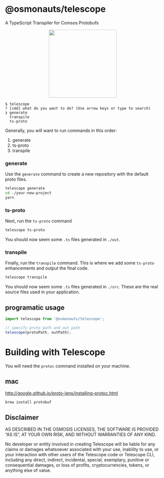 # @osmonauts/telescope

A TypeScript Transpiler for Comsos Protobufs

<p align="center">
  <img width="220" src="https://user-images.githubusercontent.com/545047/163644159-e5e5c22b-ad60-421e-aabd-31f06d3e3f4d.png">
</p>


```
$ telescope
? [cmd] what do you want to do? (Use arrow keys or type to search)
❯ generate
  transpile
  ts-proto
```

Generally, you will want to run commands in this order:

1. generate
2. ts-proto
3. transpile
### generate

Use the `generate` command to create a new repository with the default proto files. 

```sh
telescope generate
cd ./your-new-project
yarn 
```

### ts-proto

Next, run the `ts-proto` command

```sh
telescope ts-proto
```

You should now seem some `.ts` files generated in `./out`.
### transpile

Finally, run the `transpile` command. This is where we add some `ts-proto` enhancements and output the final code.

```sh
telescope transpile
```

You should now seem some `.ts` files generated in `./src`. These are the real source files used in your application.
## programatic usage

```js
import telescope from '@osmonauts/telescope';

// specify proto path and out path
telescope(protoPath, outPath);
```
# Building with Telescope

You will need the `protoc` command installed on your machine.

## mac

http://google.github.io/proto-lens/installing-protoc.html

```
brew install protobuf
```


## Disclaimer

AS DESCRIBED IN THE OSMOSIS LICENSES, THE SOFTWARE IS PROVIDED “AS IS”, AT YOUR OWN RISK, AND WITHOUT WARRANTIES OF ANY KIND.

No developer or entity involved in creating Telescope will be liable for any claims or damages whatsoever associated with your use, inability to use, or your interaction with other users of the Telescope code or Telescope CLI, including any direct, indirect, incidental, special, exemplary, punitive or consequential damages, or loss of profits, cryptocurrencies, tokens, or anything else of value.

